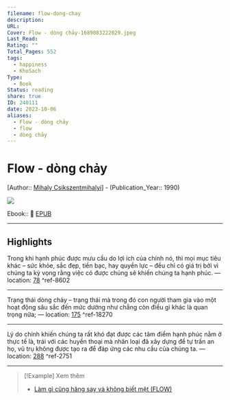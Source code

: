 ```yaml
---
filename: flow-dong-chay
description: 
URL: 
Cover: Flow - dòng chảy-1689083222029.jpeg
Last_Read: 
Rating: ""
Total_Pages: 552
tags:
  - happiness
  - KhoSach
Type:
  - Book
Status: reading
share: true
ID: 240111
date: 2023-10-06
aliases:
  - Flow - dòng chảy
  - flow
  - dòng chảy
---
```


# Flow - dòng chảy
[Author:: [Mihaly Csikszentmihalyi](Mihaly%20Csikszentmihalyi.md)] - (Publication_Year:: 1990)

![](https://i.imgur.com/ImedPfJ.jpg)


Ebook:: 📘 [EPUB](https://onedrive.live.com/download?resid=E92BC60129512289%21145&authkey=!AKIpLNZFODzrdwY)

---
## Highlights
Trong khi hạnh phúc được mưu cầu do lợi ích của chính nó, thì mọi mục tiêu khác – sức khỏe, sắc đẹp, tiền bạc, hay quyền lực – đều chỉ có giá trị bởi vì chúng ta kỳ vọng rằng việc có được chúng sẽ khiến chúng ta hạnh phúc. — location: [78]() ^ref-8602

---
Trạng thái dòng chảy – trạng thái mà trong đó con người tham gia vào một hoạt động sâu sắc đến mức dường như chẳng còn điều gì khác là quan trọng nữa; — location: [175]() ^ref-18270

---
Lý do chính khiến chúng ta rất khó đạt được các tâm điểm hạnh phúc nằm ở thực tế là, trái với các huyền thoại mà nhân loại đã xây dựng để tự trấn an họ, vũ trụ không được tạo ra để đáp ứng các nhu cầu của chúng ta. — location: [288]() ^ref-2751

---

> [!Example] Xem thêm
> - [Làm gì cũng hăng say và không biết mệt (FLOW)](./lam-gi-cung-hang-say-va-khong-biet-met.md)